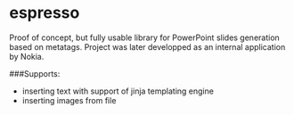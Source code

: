 espresso
========

Proof of concept, but fully usable library for PowerPoint slides generation based on metatags. Project was later developped as an internal application by Nokia.

###Supports:
- inserting text with support of jinja templating engine
- inserting images from file

